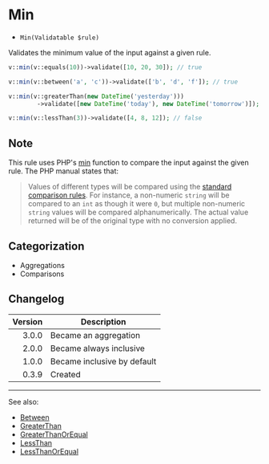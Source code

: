 # Min

- `Min(Validatable $rule)`

Validates the minimum value of the input against a given rule.

```php
v::min(v::equals(10))->validate([10, 20, 30]); // true

v::min(v::between('a', 'c'))->validate(['b', 'd', 'f']); // true

v::min(v::greaterThan(new DateTime('yesterday')))
        ->validate([new DateTime('today'), new DateTime('tomorrow')]); // true

v::min(v::lessThan(3))->validate([4, 8, 12]); // false
```

## Note

This rule uses PHP's [min][] function to compare the input against the given rule. The PHP manual states that:

> Values of different types will be compared using the [standard comparison rules][]. For instance, a non-numeric
> `string` will be compared to an `int` as though it were `0`, but multiple non-numeric `string` values will be compared
> alphanumerically. The actual value returned will be of the original type with no conversion applied.

## Categorization

- Aggregations
- Comparisons

## Changelog

| Version | Description                 |
|--------:|-----------------------------|
|   3.0.0 | Became an aggregation       |
|   2.0.0 | Became always inclusive     |
|   1.0.0 | Became inclusive by default |
|   0.3.9 | Created                     |

***
See also:

- [Between](Between.md)
- [GreaterThan](GreaterThan.md)
- [GreaterThanOrEqual](GreaterThanOrEqual.md)
- [LessThan](LessThan.md)
- [LessThanOrEqual](LessThanOrEqual.md)

[min]: https://www.php.net/min
[standard comparison rules]: https://www.php.net/operators.comparison

